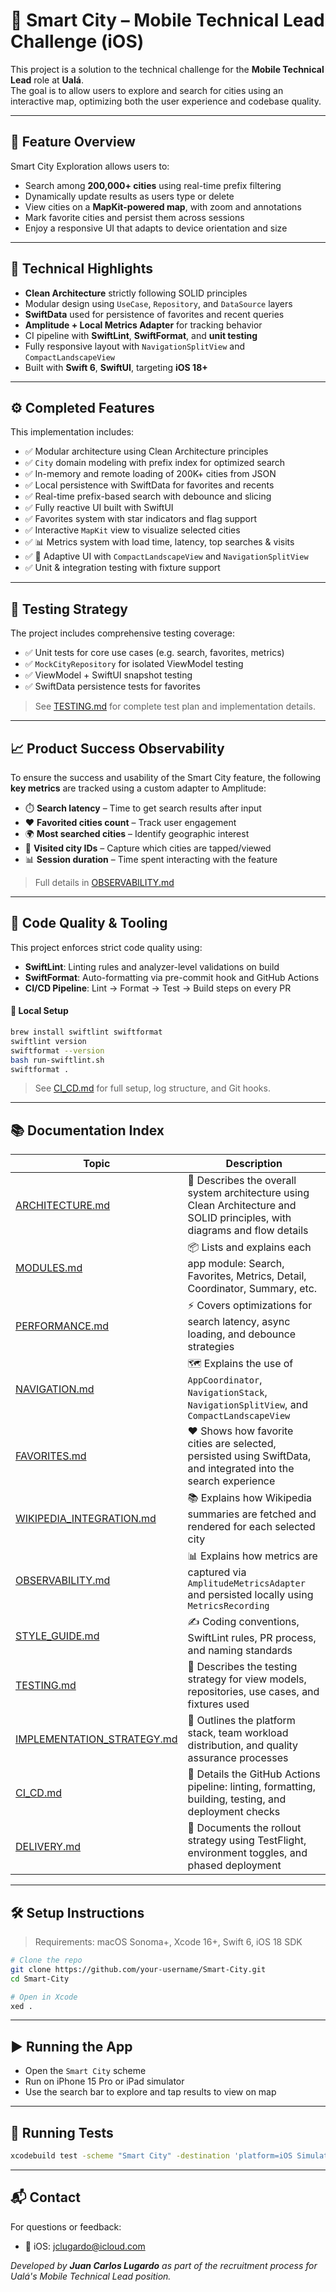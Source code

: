 # 🚀 Smart City – Mobile Technical Lead Challenge (iOS)

This project is a solution to the technical challenge for the **Mobile Technical Lead** role at **Ualá**.  
The goal is to allow users to explore and search for cities using an interactive map, optimizing both the user experience and codebase quality.

---

## 📱 Feature Overview

Smart City Exploration allows users to:

- Search among **200,000+ cities** using real-time prefix filtering
- Dynamically update results as users type or delete
- View cities on a **MapKit-powered map**, with zoom and annotations
- Mark favorite cities and persist them across sessions
- Enjoy a responsive UI that adapts to device orientation and size

---

## 🧱 Technical Highlights

- **Clean Architecture** strictly following SOLID principles
- Modular design using `UseCase`, `Repository`, and `DataSource` layers
- **SwiftData** used for persistence of favorites and recent queries
- **Amplitude + Local Metrics Adapter** for tracking behavior
- CI pipeline with **SwiftLint**, **SwiftFormat**, and **unit testing**
- Fully responsive layout with `NavigationSplitView` and `CompactLandscapeView`
- Built with **Swift 6**, **SwiftUI**, targeting **iOS 18+**

---

## ⚙️ Completed Features

This implementation includes:

- ✅ Modular architecture using Clean Architecture principles
- ✅ `City` domain modeling with prefix index for optimized search
- ✅ In-memory and remote loading of 200K+ cities from JSON
- ✅ Local persistence with SwiftData for favorites and recents
- ✅ Real-time prefix-based search with debounce and slicing
- ✅ Fully reactive UI built with SwiftUI
- ✅ Favorites system with star indicators and flag support
- ✅ Interactive `MapKit` view to visualize selected cities
- ✅ 📊 Metrics system with load time, latency, top searches & visits
- ✅ 📱 Adaptive UI with `CompactLandscapeView` and `NavigationSplitView`
- ✅ Unit & integration testing with fixture support

---

## 🧪 Testing Strategy

The project includes comprehensive testing coverage:

- ✅ Unit tests for core use cases (e.g. search, favorites, metrics)
- ✅ `MockCityRepository` for isolated ViewModel testing
- ✅ ViewModel + SwiftUI snapshot testing
- ✅ SwiftData persistence tests for favorites

> See [TESTING.md](docs/TESTING.md) for complete test plan and implementation details.

---

## 📈 Product Success Observability

To ensure the success and usability of the Smart City feature, the following **key metrics** are tracked using a custom adapter to Amplitude:

- ⏱️ **Search latency** – Time to get search results after input
- ❤️ **Favorited cities count** – Track user engagement
- 🌍 **Most searched cities** – Identify geographic interest
- 🧭 **Visited city IDs** – Capture which cities are tapped/viewed
- 📊 **Session duration** – Time spent interacting with the feature

> Full details in [OBSERVABILITY.md](docs/Observability.md)

---

## 🧰 Code Quality & Tooling

This project enforces strict code quality using:

- **SwiftLint**: Linting rules and analyzer-level validations on build
- **SwiftFormat**: Auto-formatting via pre-commit hook and GitHub Actions
- **CI/CD Pipeline**: Lint → Format → Test → Build steps on every PR

#### 🔧 Local Setup

```bash
brew install swiftlint swiftformat
swiftlint version
swiftformat --version
bash run-swiftlint.sh
swiftformat .
```

> See [CI_CD.md](docs/CI_CD.md) for full setup, log structure, and Git hooks.

---

## 📚 Documentation Index

| Topic | Description |
|-------|-------------|
| [ARCHITECTURE.md](docs/Architecture.md) | 📐 Describes the overall system architecture using Clean Architecture and SOLID principles, with diagrams and flow details |
| [MODULES.md](docs/Modules.md) | 📦 Lists and explains each app module: Search, Favorites, Metrics, Detail, Coordinator, Summary, etc. |
| [PERFORMANCE.md](docs/Performance.md) | ⚡ Covers optimizations for search latency, async loading, and debounce strategies |
| [NAVIGATION.md](docs/Navigation.md) | 🗺️ Explains the use of `AppCoordinator`, `NavigationStack`, `NavigationSplitView`, and `CompactLandscapeView` |
| [FAVORITES.md](docs/Favorites.md) | ❤️ Shows how favorite cities are selected, persisted using SwiftData, and integrated into the search experience |
| [WIKIPEDIA_INTEGRATION.md](docs/Wikipedia_Integration.md) | 📚 Explains how Wikipedia summaries are fetched and rendered for each selected city |
| [OBSERVABILITY.md](docs/Observability.md) | 📊 Explains how metrics are captured via `AmplitudeMetricsAdapter` and persisted locally using `MetricsRecording` |
| [STYLE_GUIDE.md](docs/Style_Guide.md) | ✍️ Coding conventions, SwiftLint rules, PR process, and naming standards |
| [TESTING.md](docs/TESTING.md) | 🧪 Describes the testing strategy for view models, repositories, use cases, and fixtures used |
| [IMPLEMENTATION_STRATEGY.md](docs/IMPLEMENTATION_STRATEGY.md) | 🚀 Outlines the platform stack, team workload distribution, and quality assurance processes |
| [CI_CD.md](docs/CI_CD.md) | 🧹 Details the GitHub Actions pipeline: linting, formatting, building, testing, and deployment checks |
| [DELIVERY.md](docs/Delivery.md) | 🚚 Documents the rollout strategy using TestFlight, environment toggles, and phased deployment |

---

## 🛠 Setup Instructions

> Requirements: macOS Sonoma+, Xcode 16+, Swift 6, iOS 18 SDK

```bash
# Clone the repo
git clone https://github.com/your-username/Smart-City.git
cd Smart-City

# Open in Xcode
xed .
```

---

## ▶️ Running the App

- Open the `Smart City` scheme
- Run on iPhone 15 Pro or iPad simulator
- Use the search bar to explore and tap results to view on map

---

## 🧪 Running Tests

```bash
xcodebuild test -scheme "Smart City" -destination 'platform=iOS Simulator,name=iPhone 16'
```

---

## 📬 Contact

For questions or feedback:
- 📩 iOS: jclugardo@icloud.com

_Developed by **Juan Carlos Lugardo** as part of the recruitment process for Ualá's Mobile Technical Lead position._


